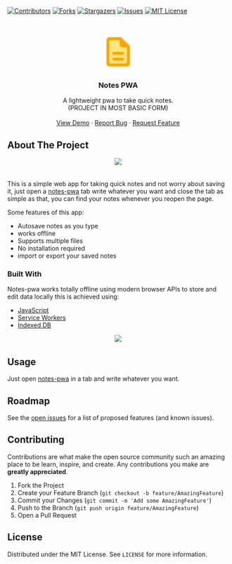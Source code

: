 [![Contributors][contributors-shield]][contributors-url]
[![Forks][forks-shield]][forks-url]
[![Stargazers][stars-shield]][stars-url]
[![Issues][issues-shield]][issues-url]
[![MIT License][license-shield]][license-url]

<!-- PROJECT LOGO -->
<br />
<p align="center">
  <a href="https://github.com/mohitk0208/notes-pwa">
    <img src="icon.svg" alt="Logo" width="80" height="80">
  </a>

  <h3 align="center">Notes PWA</h3>

  <p align="center">
    A lightweight pwa to take quick notes.
    <br />
    (PROJECT IN MOST BASIC FORM)
    <br />
    <br />
    <a href="https://notes-ysau.pages.dev/">View Demo</a>
    ·
    <a href="https://github.com/mohitk0208/notes-pwa/issues">Report Bug</a>
    ·
    <a href="https://github.com/mohitk0208/notes-pwa/issues">Request Feature</a>
  </p>
</p>

<!-- ABOUT THE PROJECT -->

## About The Project

<p align="center">
    <img width="800px" src="https://user-images.githubusercontent.com/61026761/123813418-82153a00-d912-11eb-8b7c-deb2009edb3c.gif"><br><br>
</p>

This is a simple web app for taking quick notes and not worry about saving it, just open a [notes-pwa](https://notes-ysau.pages.dev/) tab write whatever you want and close the tab as simple as that, you can find your notes whenever you reopen the page.

Some features of this app:

- Autosave notes as you type
- works offline
- Supports multiple files
- No installation required
- import or export your saved notes

### Built With

Notes-pwa works totally offline using modern browser APIs to store and edit data locally this is achieved using:

- [JavaScript](https://www.javascript.com/)
- [Service Workers](https://developer.mozilla.org/en-US/docs/Web/API/Service_Worker_API)
- [Indexed DB](https://developer.mozilla.org/en-US/docs/Web/API/IndexedDB_API)

<p align="center">
    <img width="200px" src="https://user-images.githubusercontent.com/3104648/28351989-7f68389e-6c4b-11e7-9bf2-e9fcd4977e7a.png">
</p>

<!-- USAGE EXAMPLES -->

## Usage

Just open [notes-pwa](https://notes-ysau.pages.dev/) in a tab and write whatever you want.

<!-- ROADMAP -->

## Roadmap

See the [open issues](https://github.com/mohitk0208/notes-pwa/issues) for a list of proposed features (and known issues).

<!-- CONTRIBUTING -->

## Contributing

Contributions are what make the open source community such an amazing place to be learn, inspire, and create. Any contributions you make are **greatly appreciated**.

1. Fork the Project
2. Create your Feature Branch (`git checkout -b feature/AmazingFeature`)
3. Commit your Changes (`git commit -m 'Add some AmazingFeature'`)
4. Push to the Branch (`git push origin feature/AmazingFeature`)
5. Open a Pull Request

<!-- LICENSE -->

## License

Distributed under the MIT License. See `LICENSE` for more information.

<!-- MARKDOWN LINKS & IMAGES -->
<!-- https://www.markdownguide.org/basic-syntax/#reference-style-links -->

[contributors-shield]: https://img.shields.io/github/contributors/mohitk0208/notes-pwa.svg?style=for-the-badge
[contributors-url]: https://github.com/mohitk0208/notes-pwa/graphs/contributors
[forks-shield]: https://img.shields.io/github/forks/mohitk0208/notes-pwa.svg?style=for-the-badge
[forks-url]: https://github.com/mohitk0208/notes-pwa/network/members
[stars-shield]: https://img.shields.io/github/stars/mohitk0208/notes-pwa.svg?style=for-the-badge
[stars-url]: https://github.com/mohitk0208/notes-pwa/stargazers
[issues-shield]: https://img.shields.io/github/issues/mohitk0208/notes-pwa.svg?style=for-the-badge
[issues-url]: https://github.com/mohitk0208/notes-pwa/issues
[license-shield]: https://img.shields.io/github/license/mohitk0208/notes-pwa.svg?style=for-the-badge
[license-url]: https://github.com/mohitk0208/notes-pwa/blob/master/LICENSE.txt
